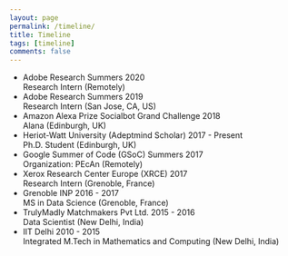 ```yaml
---
layout: page
permalink: /timeline/
title: Timeline
tags: [timeline]
comments: false
---
```


<ul class="timeline">

<!-- Item 9 -->
<li>
	<div class="direction-r">
		<div class="flag-wrapper">
			<span class="flag">Adobe Research</span>
			<span class="time-wrapper"><span class="time">Summers 2020</span></span>
		</div>
		<div class="desc">Research Intern (Remotely)</div>
	</div>
</li>

<!-- Item 8 -->
<li>
	<div class="direction-l">
		<div class="flag-wrapper">
			<span class="flag">Adobe Research</span>
			<span class="time-wrapper"><span class="time">Summers 2019</span></span>
		</div>
		<div class="desc">Research Intern (San Jose, CA, US)</div>
	</div>
</li>

<!-- Item 7 -->
<li>
	<div class="direction-r">
		<div class="flag-wrapper">
			<span class="flag">Amazon Alexa Prize Socialbot Grand Challenge</span>
			<span class="time-wrapper"><span class="time">2018</span></span>
		</div>
		<div class="desc">Alana (Edinburgh, UK)</div>
	</div>
</li>


<!-- Item 6 -->
<li>
	<div class="direction-l">
		<div class="flag-wrapper">
			<span class="flag">Heriot-Watt University (Adeptmind Scholar)</span>
			<span class="time-wrapper"><span class="time">2017 - Present</span></span>
		</div>
		<div class="desc">Ph.D. Student (Edinburgh, UK)</div>
	</div>
</li>


<!-- Item 5 -->
<li>
	<div class="direction-r">
		<div class="flag-wrapper">
			<span class="flag">Google Summer of Code (GSoC)</span>
			<span class="time-wrapper"><span class="time">Summers 2017</span></span>
		</div>
		<div class="desc">Organization: PEcAn (Remotely)</div>
	</div>
</li>


<!-- Item 4 -->
<li>
	<div class="direction-l">
		<div class="flag-wrapper">
			<span class="flag">Xerox Research Center Europe (XRCE)</span>
			<span class="time-wrapper"><span class="time">2017</span></span>
		</div>
		<div class="desc">Research Intern (Grenoble, France)</div>
	</div>
</li>

<!-- Item 3 -->
<li>
	<div class="direction-r">
		<div class="flag-wrapper">
			<span class="flag">Grenoble INP</span>
			<span class="time-wrapper"><span class="time">2016 - 2017</span></span>
		</div>
		<div class="desc">MS in Data Science (Grenoble, France)</div>
	</div>
</li>

<!-- Item 2 -->
<li>
	<div class="direction-l">
		<div class="flag-wrapper">
			<span class="flag">TrulyMadly Matchmakers Pvt Ltd.</span>
			<span class="time-wrapper"><span class="time">2015 - 2016</span></span>
		</div>
		<div class="desc">Data Scientist (New Delhi, India)</div>
	</div>
</li>


<!-- Item 1 -->
<li>
	<div class="direction-r">
		<div class="flag-wrapper">
			<span class="flag">IIT Delhi</span>
			<span class="time-wrapper"><span class="time">2010 - 2015</span></span>
		</div>
		<div class="desc">Integrated M.Tech in Mathematics and Computing (New Delhi, India)</div>
	</div>
</li>

</ul>
